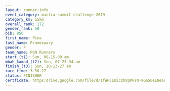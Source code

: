 ```yaml
---
layout: runner-info 
event_category: mantra-summit-challenge-2019 
category_km: 15km 
overall_rank: 172
gender_rank: 50
bib: 856
first_name: Pina
last_name: Prameswary
gender: F
team_name: PGN Runners
start_(t1): Sun, 06-15-00 am
mbah_kamad_(t2): Sun, 07-23-34 am
finish_(t3): Sun, 10-13-27 am
race_time: 3-58-27
status: FINISHER
certficate: https:drive.google.com/file/d/1fWH5LKiczbVpMkYO-9G656eL8eadWZWc/view?usp=sharing","Certifcate")
---
```

